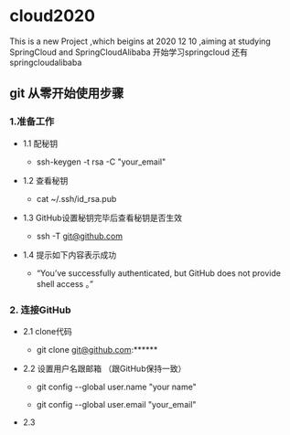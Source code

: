 # cloud2020
This is a new Project ,which beigins at 2020 12 10 ,aiming at studying SpringCloud and SpringCloudAlibaba
开始学习springcloud 还有 springcloudalibaba

## git 从零开始使用步骤
### 1.准备工作
+ 1.1 配秘钥
    + ssh-keygen -t rsa -C "your_email"
+ 1.2 查看秘钥
   + cat ~/.ssh/id_rsa.pub

+ 1.3 GitHub设置秘钥完毕后查看秘钥是否生效
     + ssh -T git@github.com
+ 1.4 提示如下内容表示成功
   + “You’ve successfully authenticated, but GitHub does not provide shell access 。”

### 2. 连接GitHub
+ 2.1 clone代码
   + git clone git@github.com:******

+ 2.2 设置用户名跟邮箱 （跟GitHub保持一致）
   + git config --global user.name "your name"

   + git config --global user.email "your_email"
+ 2.3 